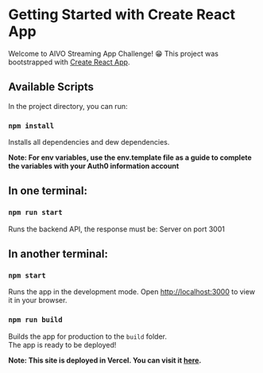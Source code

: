 # Getting Started with Create React App

Welcome to AIVO Streaming App Challenge! 😁
This project was bootstrapped with [Create React App](https://github.com/facebook/create-react-app).

## Available Scripts

In the project directory, you can run:

### `npm install`

Installs all dependencies and dew dependencies.

**Note: For env variables, use the env.template file as a guide to complete the variables with your Auth0 information account**

## In one terminal:

### `npm run start`

Runs the backend API, the response must be: Server on port 3001

## In another terminal:

### `npm start`

Runs the app in the development mode.
Open [http://localhost:3000](http://localhost:3000) to view it in your browser.

### `npm run build`

Builds the app for production to the `build` folder.\
The app is ready to be deployed!

**Note: This site is deployed in Vercel. You can visit it [here](https://aivo-challenge.vercel.app).**
